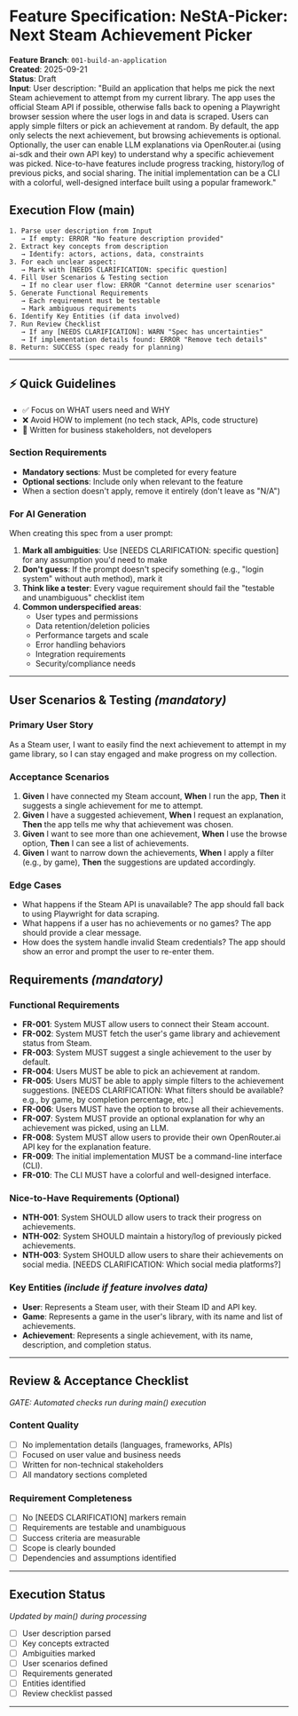 # Feature Specification: NeStA-Picker: Next Steam Achievement Picker

**Feature Branch**: `001-build-an-application`  
**Created**: 2025-09-21  
**Status**: Draft  
**Input**: User description: "Build an application that helps me pick the next Steam achievement to attempt from my current library. The app uses the official Steam API if possible, otherwise falls back to opening a Playwright browser session where the user logs in and data is scraped. Users can apply simple filters or pick an achievement at random. By default, the app only selects the next achievement, but browsing achievements is optional. Optionally, the user can enable LLM explanations via OpenRouter.ai (using ai-sdk and their own API key) to understand why a specific achievement was picked. Nice-to-have features include progress tracking, history/log of previous picks, and social sharing. The initial implementation can be a CLI with a colorful, well-designed interface built using a popular framework."

## Execution Flow (main)

```
1. Parse user description from Input
   → If empty: ERROR "No feature description provided"
2. Extract key concepts from description
   → Identify: actors, actions, data, constraints
3. For each unclear aspect:
   → Mark with [NEEDS CLARIFICATION: specific question]
4. Fill User Scenarios & Testing section
   → If no clear user flow: ERROR "Cannot determine user scenarios"
5. Generate Functional Requirements
   → Each requirement must be testable
   → Mark ambiguous requirements
6. Identify Key Entities (if data involved)
7. Run Review Checklist
   → If any [NEEDS CLARIFICATION]: WARN "Spec has uncertainties"
   → If implementation details found: ERROR "Remove tech details"
8. Return: SUCCESS (spec ready for planning)
```

---

## ⚡ Quick Guidelines

- ✅ Focus on WHAT users need and WHY
- ❌ Avoid HOW to implement (no tech stack, APIs, code structure)
- 👥 Written for business stakeholders, not developers

### Section Requirements

- **Mandatory sections**: Must be completed for every feature
- **Optional sections**: Include only when relevant to the feature
- When a section doesn't apply, remove it entirely (don't leave as "N/A")

### For AI Generation

When creating this spec from a user prompt:

1. **Mark all ambiguities**: Use [NEEDS CLARIFICATION: specific question] for any assumption you'd need to make
2. **Don't guess**: If the prompt doesn't specify something (e.g., "login system" without auth method), mark it
3. **Think like a tester**: Every vague requirement should fail the "testable and unambiguous" checklist item
4. **Common underspecified areas**:
   - User types and permissions
   - Data retention/deletion policies
   - Performance targets and scale
   - Error handling behaviors
   - Integration requirements
   - Security/compliance needs

---

## User Scenarios & Testing _(mandatory)_

### Primary User Story

As a Steam user, I want to easily find the next achievement to attempt in my game library, so I can stay engaged and make progress on my collection.

### Acceptance Scenarios

1. **Given** I have connected my Steam account, **When** I run the app, **Then** it suggests a single achievement for me to attempt.
2. **Given** I have a suggested achievement, **When** I request an explanation, **Then** the app tells me why that achievement was chosen.
3. **Given** I want to see more than one achievement, **When** I use the browse option, **Then** I can see a list of achievements.
4. **Given** I want to narrow down the achievements, **When** I apply a filter (e.g., by game), **Then** the suggestions are updated accordingly.

### Edge Cases

- What happens if the Steam API is unavailable? The app should fall back to using Playwright for data scraping.
- What happens if a user has no achievements or no games? The app should provide a clear message.
- How does the system handle invalid Steam credentials? The app should show an error and prompt the user to re-enter them.

## Requirements _(mandatory)_

### Functional Requirements

- **FR-001**: System MUST allow users to connect their Steam account.
- **FR-002**: System MUST fetch the user's game library and achievement status from Steam.
- **FR-003**: System MUST suggest a single achievement to the user by default.
- **FR-004**: Users MUST be able to pick an achievement at random.
- **FR-005**: Users MUST be able to apply simple filters to the achievement suggestions. [NEEDS CLARIFICATION: What filters should be available? e.g., by game, by completion percentage, etc.]
- **FR-006**: Users MUST have the option to browse all their achievements.
- **FR-007**: System MUST provide an optional explanation for why an achievement was picked, using an LLM.
- **FR-008**: System MUST allow users to provide their own OpenRouter.ai API key for the explanation feature.
- **FR-009**: The initial implementation MUST be a command-line interface (CLI).
- **FR-010**: The CLI MUST have a colorful and well-designed interface.

### Nice-to-Have Requirements (Optional)

- **NTH-001**: System SHOULD allow users to track their progress on achievements.
- **NTH-002**: System SHOULD maintain a history/log of previously picked achievements.
- **NTH-003**: System SHOULD allow users to share their achievements on social media. [NEEDS CLARIFICATION: Which social media platforms?]

### Key Entities _(include if feature involves data)_

- **User**: Represents a Steam user, with their Steam ID and API key.
- **Game**: Represents a game in the user's library, with its name and list of achievements.
- **Achievement**: Represents a single achievement, with its name, description, and completion status.

---

## Review & Acceptance Checklist

_GATE: Automated checks run during main() execution_

### Content Quality

- [ ] No implementation details (languages, frameworks, APIs)
- [ ] Focused on user value and business needs
- [ ] Written for non-technical stakeholders
- [ ] All mandatory sections completed

### Requirement Completeness

- [ ] No [NEEDS CLARIFICATION] markers remain
- [ ] Requirements are testable and unambiguous
- [ ] Success criteria are measurable
- [ ] Scope is clearly bounded
- [ ] Dependencies and assumptions identified

---

## Execution Status

_Updated by main() during processing_

- [ ] User description parsed
- [ ] Key concepts extracted
- [ ] Ambiguities marked
- [ ] User scenarios defined
- [ ] Requirements generated
- [ ] Entities identified
- [ ] Review checklist passed

---
